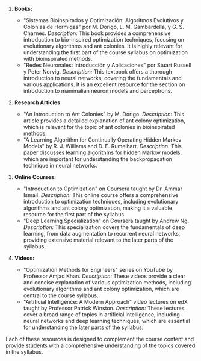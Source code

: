 1. **Books:**
   - "Sistemas Bioinspirados y Optimización: Algoritmos Evolutivos y Colonias de Hormigas" por M. Dorigo, L. M. Gambardella, y G. S. Charnes. 
     *Description:* This book provides a comprehensive introduction to bio-inspired optimization techniques, focusing on evolutionary algorithms and ant colonies. It is highly relevant for understanding the first part of the course syllabus on optimization with bioinspirated methods.
   - "Redes Neuronales: Introducción y Aplicaciones" por Stuart Russell y Peter Norvig.
     *Description:* This textbook offers a thorough introduction to neural networks, covering the fundamentals and various applications. It is an excellent resource for the section on introduction to mammalian neuron models and perceptrons.

2. **Research Articles:**
   - "An Introduction to Ant Colonies" by M. Dorigo.
     *Description:* This article provides a detailed explanation of ant colony optimization, which is relevant for the topic of ant colonies in bioinspirated methods.
   - "A Learning Algorithm for Continually Operating Hidden Markov Models" by R. J. Williams and D. E. Rumelhart.
     *Description:* This paper discusses learning algorithms for hidden Markov models, which are important for understanding the backpropagation technique in neural networks.

3. **Online Courses:**
   - "Introduction to Optimization" on Coursera taught by Dr. Ammar Ismail.
     *Description:* This online course offers a comprehensive introduction to optimization techniques, including evolutionary algorithms and ant colony optimization, making it a valuable resource for the first part of the syllabus.
   - "Deep Learning Specialization" on Coursera taught by Andrew Ng.
     *Description:* This specialization covers the fundamentals of deep learning, from data augmentation to recurrent neural networks, providing extensive material relevant to the later parts of the syllabus.

4. **Videos:**
   - "Optimization Methods for Engineers" series on YouTube by Professor Amjad Khan.
     *Description:* These videos provide a clear and concise explanation of various optimization methods, including evolutionary algorithms and ant colony optimization, which are central to the course syllabus.
   - "Artificial Intelligence: A Modern Approach" video lectures on edX taught by Professor Patrick Winston.
     *Description:* These lectures cover a broad range of topics in artificial intelligence, including neural networks and deep learning techniques, which are essential for understanding the later parts of the syllabus.

Each of these resources is designed to complement the course content and provide students with a comprehensive understanding of the topics covered in the syllabus.